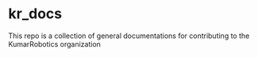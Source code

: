# kr_docs

This repo is a collection of general documentations for contributing to the KumarRobotics organization
